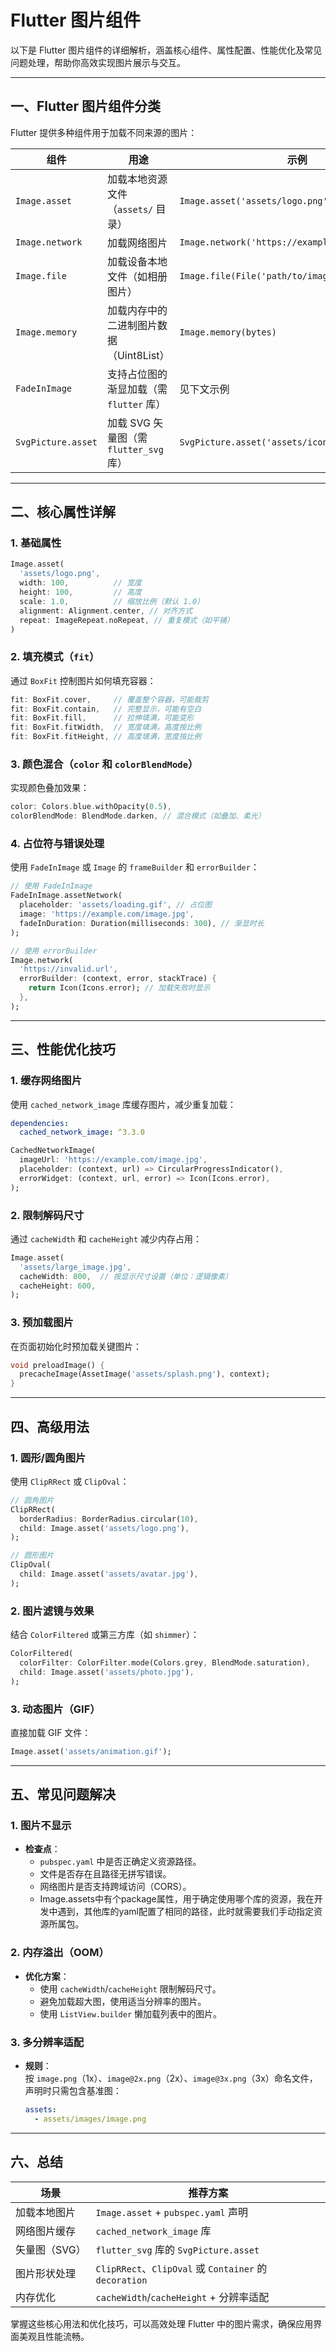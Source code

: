 # Flutter 图片组件

以下是 Flutter 图片组件的详细解析，涵盖核心组件、属性配置、性能优化及常见问题处理，帮助你高效实现图片展示与交互。

---

## **一、Flutter 图片组件分类**

Flutter 提供多种组件用于加载不同来源的图片：

| **组件**                | **用途**                                 | **示例**                                 |
|-------------------------|-----------------------------------------|-----------------------------------------|
| `Image.asset`           | 加载本地资源文件（`assets/` 目录）        | `Image.asset('assets/logo.png')`        |
| `Image.network`         | 加载网络图片                             | `Image.network('https://example.com/image.jpg')` |
| `Image.file`            | 加载设备本地文件（如相册图片）             | `Image.file(File('path/to/image.jpg'))` |
| `Image.memory`          | 加载内存中的二进制图片数据（Uint8List）    | `Image.memory(bytes)`                   |
| `FadeInImage`           | 支持占位图的渐显加载（需 `flutter` 库）    | 见下文示例                              |
| `SvgPicture.asset`      | 加载 SVG 矢量图（需 `flutter_svg` 库）     | `SvgPicture.asset('assets/icon.svg')`   |

---

## **二、核心属性详解**

### **1. 基础属性**

```dart
Image.asset(
  'assets/logo.png',
  width: 100,          // 宽度
  height: 100,         // 高度
  scale: 1.0,          // 缩放比例（默认 1.0）
  alignment: Alignment.center, // 对齐方式
  repeat: ImageRepeat.noRepeat, // 重复模式（如平铺）
)
```

### **2. 填充模式（`fit`）**

通过 `BoxFit` 控制图片如何填充容器：

```dart
fit: BoxFit.cover,     // 覆盖整个容器，可能裁剪
fit: BoxFit.contain,   // 完整显示，可能有空白
fit: BoxFit.fill,      // 拉伸填满，可能变形
fit: BoxFit.fitWidth,  // 宽度填满，高度按比例
fit: BoxFit.fitHeight, // 高度填满，宽度按比例
```

### **3. 颜色混合（`color` 和 `colorBlendMode`）**

实现颜色叠加效果：

```dart
color: Colors.blue.withOpacity(0.5),
colorBlendMode: BlendMode.darken, // 混合模式（如叠加、柔光）
```

### **4. 占位符与错误处理**

使用 `FadeInImage` 或 `Image` 的 `frameBuilder` 和 `errorBuilder`：

```dart
// 使用 FadeInImage
FadeInImage.assetNetwork(
  placeholder: 'assets/loading.gif', // 占位图
  image: 'https://example.com/image.jpg',
  fadeInDuration: Duration(milliseconds: 300), // 渐显时长
);

// 使用 errorBuilder
Image.network(
  'https://invalid.url',
  errorBuilder: (context, error, stackTrace) {
    return Icon(Icons.error); // 加载失败时显示
  },
);
```

---

## **三、性能优化技巧**

### **1. 缓存网络图片**

使用 `cached_network_image` 库缓存图片，减少重复加载：

```yaml
dependencies:
  cached_network_image: ^3.3.0
```

```dart
CachedNetworkImage(
  imageUrl: 'https://example.com/image.jpg',
  placeholder: (context, url) => CircularProgressIndicator(),
  errorWidget: (context, url, error) => Icon(Icons.error),
);
```

### **2. 限制解码尺寸**

通过 `cacheWidth` 和 `cacheHeight` 减少内存占用：

```dart
Image.asset(
  'assets/large_image.jpg',
  cacheWidth: 800,  // 按显示尺寸设置（单位：逻辑像素）
  cacheHeight: 600,
);
```

### **3. 预加载图片**

在页面初始化时预加载关键图片：

```dart
void preloadImage() {
  precacheImage(AssetImage('assets/splash.png'), context);
}
```

---

## **四、高级用法**

### **1. 圆形/圆角图片**

使用 `ClipRRect` 或 `ClipOval`：

```dart
// 圆角图片
ClipRRect(
  borderRadius: BorderRadius.circular(10),
  child: Image.asset('assets/logo.png'),
);

// 圆形图片
ClipOval(
  child: Image.asset('assets/avatar.jpg'),
);
```

### **2. 图片滤镜与效果**

结合 `ColorFiltered` 或第三方库（如 `shimmer`）：

```dart
ColorFiltered(
  colorFilter: ColorFilter.mode(Colors.grey, BlendMode.saturation),
  child: Image.asset('assets/photo.jpg'),
);
```

### **3. 动态图片（GIF）**

直接加载 GIF 文件：

```dart
Image.asset('assets/animation.gif');
```

---

## **五、常见问题解决**

### **1. 图片不显示**

- **检查点**：
  - `pubspec.yaml` 中是否正确定义资源路径。
  - 文件是否存在且路径无拼写错误。
  - 网络图片是否支持跨域访问（CORS）。
  - Image.assets中有个package属性，用于确定使用哪个库的资源，我在开发中遇到，其他库的yaml配置了相同的路径，此时就需要我们手动指定资源所属包。

### **2. 内存溢出（OOM）**

- **优化方案**：
  - 使用 `cacheWidth`/`cacheHeight` 限制解码尺寸。
  - 避免加载超大图，使用适当分辨率的图片。
  - 使用 `ListView.builder` 懒加载列表中的图片。

### **3. 多分辨率适配**

- **规则**：  
  按 `image.png`（1x）、`image@2x.png`（2x）、`image@3x.png`（3x）命名文件，声明时只需包含基准图：

  ```yaml
  assets:
    - assets/images/image.png
  ```

---

## **六、总结**

| **场景**               | **推荐方案**                                  |
|------------------------|---------------------------------------------|
| 加载本地图片           | `Image.asset` + `pubspec.yaml` 声明         |
| 网络图片缓存           | `cached_network_image` 库                   |
| 矢量图（SVG）          | `flutter_svg` 库的 `SvgPicture.asset`       |
| 图片形状处理           | `ClipRRect`、`ClipOval` 或 `Container` 的 `decoration` |
| 内存优化               | `cacheWidth`/`cacheHeight` + 分辨率适配      |

掌握这些核心用法和优化技巧，可以高效处理 Flutter 中的图片需求，确保应用界面美观且性能流畅。
